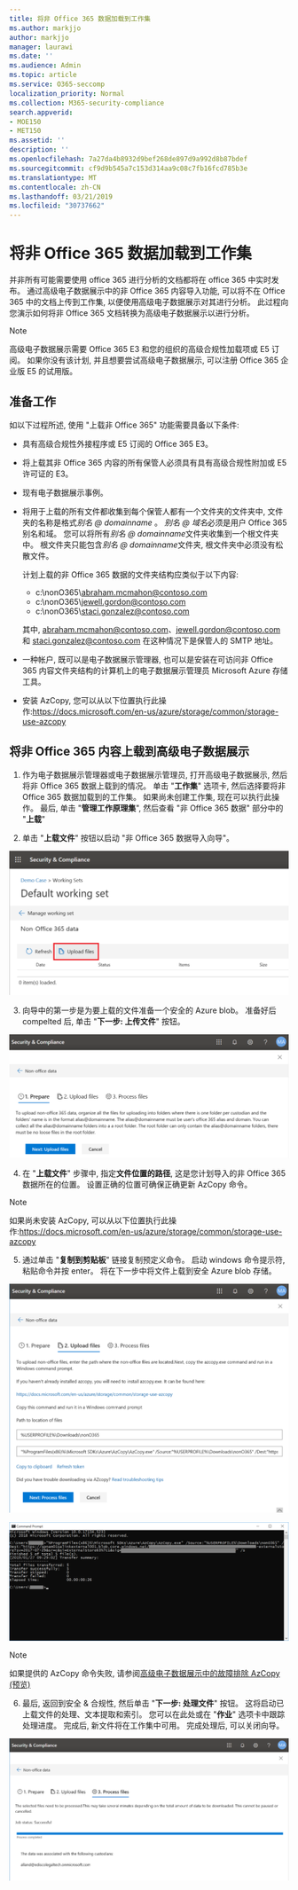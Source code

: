 ```yaml
---
title: 将非 Office 365 数据加载到工作集
ms.author: markjjo
author: markjjo
manager: laurawi
ms.date: ''
ms.audience: Admin
ms.topic: article
ms.service: O365-seccomp
localization_priority: Normal
ms.collection: M365-security-compliance
search.appverid:
- MOE150
- MET150
ms.assetid: ''
description: ''
ms.openlocfilehash: 7a27da4b8932d9bef268de897d9a992d8b87bdef
ms.sourcegitcommit: cf9d9b545a7c153d314aa9c08c7fb16fcd785b3e
ms.translationtype: MT
ms.contentlocale: zh-CN
ms.lasthandoff: 03/21/2019
ms.locfileid: "30737662"
---
```

# <a name="load-non-office-365-data-into-a-working-set"></a>将非 Office 365 数据加载到工作集

并非所有可能需要使用 office 365 进行分析的文档都将在 office 365 中实时发布。 通过高级电子数据展示中的非 Office 365 内容导入功能, 可以将不在 Office 365 中的文档上传到工作集, 以便使用高级电子数据展示对其进行分析。 此过程向您演示如何将非 Office 365 文档转换为高级电子数据展示以进行分析。

>[!Note]
>高级电子数据展示需要 Office 365 E3 和您的组织的高级合规性加载项或 E5 订阅。 如果你没有该计划, 并且想要尝试高级电子数据展示, 可以注册 Office 365 企业版 E5 的试用版。

## <a name="before-you-begin"></a>准备工作
如以下过程所述, 使用 "上载非 Office 365" 功能需要具备以下条件:

- 具有高级合规性外接程序或 E5 订阅的 Office 365 E3。

- 将上载其非 Office 365 内容的所有保管人必须具有具有高级合规性附加或 E5 许可证的 E3。

- 现有电子数据展示事例。

- 将用于上载的所有文件都收集到每个保管人都有一个文件夹的文件夹中, 文件夹的名称是格式*别名 @ domainname* 。 *别名 @ 域名*必须是用户 Office 365 别名和域。 您可以将所有*别名 @ domainname*文件夹收集到一个根文件夹中。 根文件夹只能包含*别名 @ domainname*文件夹, 根文件夹中必须没有松散文件。

   计划上载的非 Office 365 数据的文件夹结构应类似于以下内容:

   - c:\nonO365\abraham.mcmahon@contoso.com
   - c:\nonO365\jewell.gordon@contoso.com
   - c:\nonO365\staci.gonzalez@contoso.com

   其中, abraham.mcmahon@contoso.com、jewell.gordon@contoso.com 和 staci.gonzalez@contoso.com 在这种情况下是保管人的 SMTP 地址。

- 一种帐户, 既可以是电子数据展示管理器, 也可以是安装在可访问非 Office 365 内容文件夹结构的计算机上的电子数据展示管理员 Microsoft Azure 存储工具。

- 安装 AzCopy, 您可以从以下位置执行此操作:https://docs.microsoft.com/en-us/azure/storage/common/storage-use-azcopy

## <a name="upload-non-office-365-content-into-advanced-ediscovery"></a>将非 Office 365 内容上载到高级电子数据展示

1. 作为电子数据展示管理器或电子数据展示管理员, 打开高级电子数据展示, 然后将非 Office 365 数据上载到的情况。  单击 "**工作集**" 选项卡, 然后选择要将非 Office 365 数据加载到的工作集。  如果尚未创建工作集, 现在可以执行此操作。  最后, 单击 "**管理工作原理集**", 然后查看 "非 Office 365 数据" 部分中的 "**上载**"

2. 单击 "**上载文件**" 按钮以启动 "非 Office 365 数据导入向导"。

![上传文件](../media/574f4059-4146-4058-9df3-ec97cf28d7c7.png)

3. 向导中的第一步是为要上载的文件准备一个安全的 Azure blob。  准备好后 compelted 后, 单击 "**下一步: 上传文件**" 按钮。

![非 Office 365 导入-准备](../media/0670a347-a578-454a-9b3d-e70ef47aec57.png)
 
4. 在 "**上载文件**" 步骤中, 指定**文件位置的路径**, 这是您计划导入的非 Office 365 数据所在的位置。  设置正确的位置可确保正确更新 AzCopy 命令。

> [!NOTE]
> 如果尚未安装 AzCopy, 可以从以下位置执行此操作:https://docs.microsoft.com/en-us/azure/storage/common/storage-use-azcopy

5. 通过单击 "**复制到剪贴板**" 链接复制预定义命令。 启动 windows 命令提示符, 粘贴命令并按 enter。  将在下一步中将文件上载到安全 Azure blob 存储。

![非 Office 365 导入-上传文件](../media/3ea53b5d-7f9b-4dfc-ba63-90a38c14d41a.png)

![非 Office 365 导入 AzCopy](../media/504e2dbe-f36f-4f36-9b08-04aea85d8250.png)

> [!NOTE]
> 如果提供的 AzCopy 命令失败, 请参阅[高级电子数据展示中的故障排除 AzCopy (预览)](troubleshooting-azcopy.md)

6. 最后, 返回到安全 & 合规性, 然后单击 "**下一步: 处理文件**" 按钮。  这将启动已上载文件的处理、文本提取和索引。  您可以在此处或在 "**作业**" 选项卡中跟踪处理进度。 完成后, 新文件将在工作集中可用。  完成处理后, 可以关闭向导。

![非 Office 365 导入-处理文件](../media/218b1545-416a-4a9f-9b25-3b70e8508f67.png)

